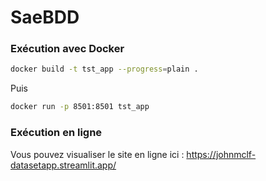 # SaeBDD

### Exécution avec Docker

```bash
docker build -t tst_app --progress=plain .
```

Puis

```bash
docker run -p 8501:8501 tst_app
```

### Exécution en ligne

Vous pouvez visualiser le site en ligne ici : https://johnmclf-datasetapp.streamlit.app/

